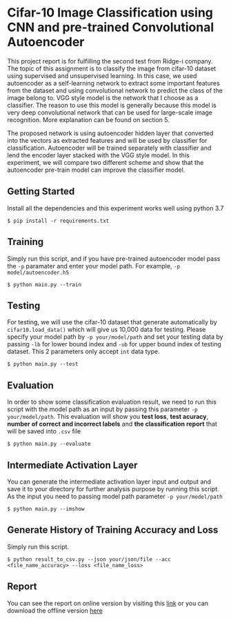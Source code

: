 # Cifar-10 Image Classification using CNN and pre-trained Convolutional Autoencoder

This project report is for fulfilling the second test from Ridge-i company. The topic of this assignment is to classify the image from cifar-10 dataset using supervised and unsupervised learning. In this case, we used autoencoder as a self-learning network to extract some important features from the dataset and using convolutional network to predict the class of the image belong to. VGG style model is the network that I choose as a classifier. The reason to use this model is generally because this model is very deep convolutional network that can be used for large-scale image recognition. More explanation can be found on section 5.

The proposed network is using autoencoder hidden layer that converted into the vectors as extracted features and will be used by classifier for classification. Autoencoder will be trained separately with classifier and lend the encoder layer stacked with the VGG style model. In this experiment, we will compare two different scheme and show that the autoencoder pre-train model can improve the classifier model.

## Getting Started
Install all the dependencies and this experiment works well using python 3.7

```
$ pip install -r requirements.txt
```
## Training
Simply run this script, and if you have pre-trained autoencoder model pass the `-p` paramater and enter your model path. For example, `-p model/autoencoder.h5`
```
$ python main.py --train
```
## Testing
For testing, we will use the cifar-10 dataset that generate automatically by `cifar10.load_data()` which will give us 10,000 data for testing. Please specify your model path by `-p your/model/path` and set your testing data by passing `-lb` for lower bound index and `-ub` for upper bound index of testing dataset. This 2 parameters only accept `int` data type.
```
$ python main.py --test
```
## Evaluation
In order to show some classification evaluation result, we need to run this script with the model path as an input by passing this parameter `-p your/model/path`. This evaluation will show you **test loss**, **test acuracy**, **number of correct and incorrect labels** and **the classification report** that will be saved into `.csv` file
```
$ python main.py --evaluate
```
## Intermediate Activation Layer
You can generate the intermediate activation layer input and output and save it to your directory for further analysis purpose by running this script. As the input you need to passing model path parameter `-p your/model/path`
```
$ python main.py --imshow
```
## Generate History of Training Accuracy and Loss
Simply run this script.
```
$ python result_to_csv.py --json your/json/file --acc <file_name_accuracy> --loss <file_name_loss>
```
## Report
You can see the report on online version by visiting this [link](https://www.ikhwanmiqbal.com/cifar10_classification) or you can download the offline version [here](https://bre.is/Se9QV9ZE)